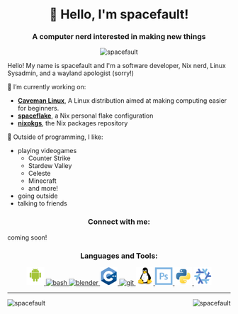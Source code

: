 
<h1 align="center">👋 Hello, I'm spacefault!</h1>  
<h3 align="center">A computer nerd interested in making new things</h3>  
  
<p align="center"> <img src="https://komarev.com/ghpvc/?username=spacefault&label=Profile%20views&color=0e75b6&style=flat" alt="spacefault" /> </p>  
  
 Hello! My name is spacefault and I'm a software developer, Nix nerd, Linux Sysadmin, and a wayland apologist (sorry!)
 
🔭 I’m currently working on:
- **[Caveman Linux](https://github.com/cavemandevs/caveman-linux)**, A Linux distribution aimed at making computing easier for beginners. 
- **[spaceflake](https://github.com/spacefault/spaceflake)**, a Nix personal flake configuration
- **[nixpkgs](https://github.com/NixOS/nixpkgs)**, the Nix packages repository

🌱 Outside of programming, I like:
 - playing videogames 
	 - Counter Strike
	 - Stardew Valley
	 - Celeste
	 - Minecraft
	 - and more!
- going outside
- talking to friends

  
<h3 align="center">Connect with me:</h3>
coming soon!  
<p align="left">  
</p>  
  
<h3 align="center">Languages and Tools:</h3>  
<p align="center"> <a href="https://developer.android.com" target="_blank" rel="noreferrer"> <img src="https://raw.githubusercontent.com/devicons/devicon/master/icons/android/android-original-wordmark.svg" alt="android" width="40" height="40"/> </a> <a href="https://www.gnu.org/software/bash/" target="_blank" rel="noreferrer"> <img src="https://www.vectorlogo.zone/logos/gnu_bash/gnu_bash-icon.svg" alt="bash" width="40" height="40"/> </a> <a href="https://www.blender.org/" target="_blank" rel="noreferrer"> <img src="https://download.blender.org/branding/community/blender_community_badge_white.svg" alt="blender" width="40" height="40"/> </a> <a href="https://www.w3schools.com/cpp/" target="_blank" rel="noreferrer"> <img src="https://raw.githubusercontent.com/devicons/devicon/master/icons/cplusplus/cplusplus-original.svg" alt="cplusplus" width="40" height="40"/> </a> <a href="https://git-scm.com/" target="_blank" rel="noreferrer"> <img src="https://www.vectorlogo.zone/logos/git-scm/git-scm-icon.svg" alt="git" width="40" height="40"/> </a> <a href="https://www.linux.org/" target="_blank" rel="noreferrer"> <img src="https://raw.githubusercontent.com/devicons/devicon/master/icons/linux/linux-original.svg" alt="linux" width="40" height="40"/> </a> <a href="https://www.photoshop.com/en" target="_blank" rel="noreferrer"> <img src="https://raw.githubusercontent.com/devicons/devicon/master/icons/photoshop/photoshop-line.svg" alt="photoshop" width="40" height="40"/> </a> <a href="https://www.python.org" target="_blank" rel="noreferrer"> <img src="https://raw.githubusercontent.com/devicons/devicon/master/icons/python/python-original.svg" alt="python" width="40" height="40"/> </a> </a> <a href="https://www.nixos.org" target="_blank" rel="noreferrer"> <img src="https://raw.githubusercontent.com/devicons/devicon/master/icons/nixos/nixos-original.svg" alt="nix" width="40" height="40"/> </a> </p>  

---

<p><img align="right" src="https://github-readme-stats.vercel.app/api/top-langs?username=spacefault&show_icons=true&locale=en&layout=compact" alt="spacefault" /></p>  


<p>&nbsp;<img align="left" src="https://github-readme-stats.vercel.app/api?username=spacefault&show_icons=true&locale=en" alt="spacefault" /></p>
